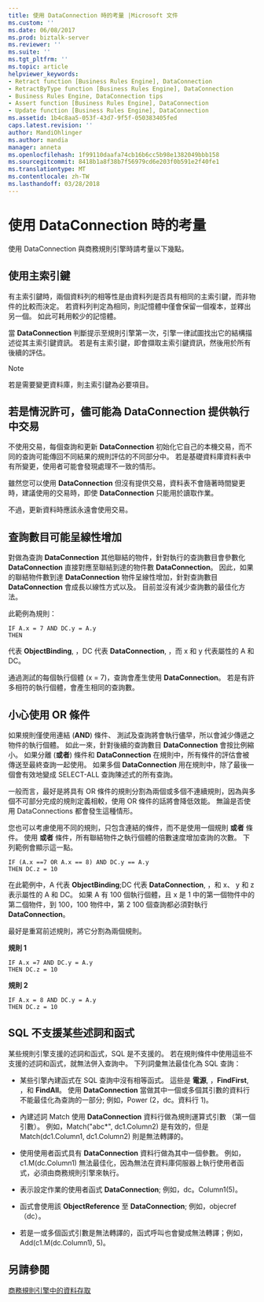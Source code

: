```yaml
---
title: 使用 DataConnection 時的考量 |Microsoft 文件
ms.custom: ''
ms.date: 06/08/2017
ms.prod: biztalk-server
ms.reviewer: ''
ms.suite: ''
ms.tgt_pltfrm: ''
ms.topic: article
helpviewer_keywords:
- Retract function [Business Rules Engine], DataConnection
- RetractByType function [Business Rules Engine], DataConnection
- Business Rules Engine, DataConnection tips
- Assert function [Business Rules Engine], DataConnection
- Update function [Business Rules Engine], DataConnection
ms.assetid: 1b4c8aa5-053f-43d7-9f5f-050383405fed
caps.latest.revision: ''
author: MandiOhlinger
ms.author: mandia
manager: anneta
ms.openlocfilehash: 1f99110daafa74cb16b6cc5b98e1382049bbb158
ms.sourcegitcommit: 8418b1a8f38b7f56979cd6e203f0b591e2f40fe1
ms.translationtype: MT
ms.contentlocale: zh-TW
ms.lasthandoff: 03/28/2018
---
```

# <a name="considerations-when-using-dataconnection"></a>使用 DataConnection 時的考量
使用 DataConnection 與商務規則引擎時請考量以下幾點。  
  
## <a name="use-primary-keys"></a>使用主索引鍵  
 有主索引鍵時，兩個資料列的相等性是由資料列是否具有相同的主索引鍵，而非物件的比較而決定。 若資料列判定為相同，則記憶體中僅會保留一個複本，並釋出另一個。 如此可耗用較少的記憶體。  
  
 當 **DataConnection** 判斷提示至規則引擎第一次，引擎一律試圖找出它的結構描述從其主索引鍵資訊。 若是有主索引鍵，即會擷取主索引鍵資訊，然後用於所有後續的評估。  
  
> [!NOTE]
>  若是需要變更資料庫，則主索引鍵為必要項目。  
  
## <a name="provide-a-running-transaction-to-the-dataconnection-whenever-possible"></a>若是情況許可，儘可能為 DataConnection 提供執行中交易  
 不使用交易，每個查詢和更新 **DataConnection** 初始化它自己的本機交易，而不同的查詢可能傳回不同結果的規則評估的不同部分中。 若是基礎資料庫資料表中有所變更，使用者可能會發現處理不一致的情形。  
  
 雖然您可以使用 **DataConnection** 但沒有提供交易，資料表不會隨著時間變更時，建議使用的交易時，即使 **DataConnection** 只能用於讀取作業。  
  
 不過，更新資料時應該永遠會使用交易。  
  
## <a name="number-of-queries-may-grow-linearly"></a>查詢數目可能呈線性增加  
 對做為查詢 **DataConnection** 其他聯結的物件，針對執行的查詢數目會參數化 **DataConnection** 直接對應至聯結到達的物件數 **DataConnection**。 因此，如果的聯結物件數到達 **DataConnection** 物件呈線性增加，針對查詢數目 **DataConnection** 會成長以線性方式以及。 目前並沒有減少查詢數的最佳化方法。  
  
 此範例為規則：  
  
```  
IF A.x = 7 AND DC.y = A.y  
THEN  
```  
  
 代表 **ObjectBinding**, ，DC 代表 **DataConnection**, ，而 x 和 y 代表屬性的 A 和 DC。  
  
 通過測試的每個執行個體 (x = 7)，查詢會產生使用 **DataConnection**。 若是有許多相符的執行個體，會產生相同的查詢數。  
  
## <a name="use-or-conditions-with-caution"></a>小心使用 OR 條件  
 如果規則僅使用連結 (**AND**) 條件、 測試及查詢將會執行儘早，所以會減少傳遞之物件的執行個體。 如此一來，針對後續的查詢數目 **DataConnection** 會按比例縮小。 如果分離 (**或者**) 條件和 **DataConnection** 在規則中，所有條件的評估會被傳送至最終查詢一起使用。 如果多個 **DataConnection** 用在規則中，除了最後一個會有效地變成 SELECT-ALL 查詢陳述式的所有查詢。  
  
 一般而言，最好是將具有 OR 條件的規則分割為兩個或多個不連續規則，因為與多個不可部分完成的規則定義相較，使用 OR 條件的話將會降低效能。 無論是否使用 DataConnections 都會發生這種情形。  
  
 您也可以考慮使用不同的規則，只包含連結的條件，而不是使用一個規則 **或者** 條件。 使用 **或者** 條件，所有聯結物件之執行個體的倍數速度增加查詢的次數。 下列範例會顯示這一點。  
  
```  
IF (A.x ==7 OR A.x == 8) AND DC.y == A.y  
THEN DC.z = 10  
```  
  
 在此範例中，A 代表 **ObjectBinding**;DC 代表 **DataConnection**, ，和 x、 y 和 z 表示屬性的 A 和 DC。 如果 A 有 100 個執行個體，且 x 是 1 中的第一個物件中的第二個物件，到 100，100 物件中，第 2 100 個查詢都必須對執行 **DataConnection**。  
  
 最好是重寫前述規則，將它分割為兩個規則。  
  
 **規則 1**  
  
```  
IF A.x =7 AND DC.y = A.y  
THEN DC.z = 10  
```  
  
 **規則 2**  
  
```  
IF A.x = 8 AND DC.y = A.y  
THEN DC.z = 10  
```  
  
## <a name="sql-does-not-support-some-predicates-and-functions"></a>SQL 不支援某些述詞和函式  
 某些規則引擎支援的述詞和函式，SQL 是不支援的。 若在規則條件中使用這些不支援的述詞和函式，就無法併入查詢中。 下列詞彙無法最佳化為 SQL 查詢：  
  
-   某些引擎內建函式在 SQL 查詢中沒有相等函式。 這些是 **電源**, ，**FindFirst**, ，和 **FindAll**。 使用 **DataConnection** 當做其中一個或多個其引數的資料行不能最佳化為查詢的一部分; 例如，Power (2，dc。資料行 1)。  
  
-   內建述詞 Match 使用 **DataConnection** 資料行做為規則運算式引數 （第一個引數）。 例如，Match("abc*", dc1.Column2) 是有效的，但是 Match(dc1.Column1, dc1.Column2) 則是無法轉譯的。  
  
-   使用使用者函式具有 **DataConnection** 資料行做為其中一個參數。 例如，c1.M(dc.Column1) 無法最佳化，因為無法在資料庫伺服器上執行使用者函式，必須由商務規則引擎來執行。  
  
-   表示設定作業的使用者函式 **DataConnection**; 例如，dc。Column1(5)。  
  
-   函式會使用該 **ObjectReference** 至 **DataConnection**; 例如，objecref （dc）。  
  
-   若是一或多個函式引數是無法轉譯的，函式呼叫也會變成無法轉譯；例如，Add(c1.M(dc.Column1), 5)。  
  
## <a name="see-also"></a>另請參閱  
 [商務規則引擎中的資料存取](../core/data-access-in-the-business-rule-engine.md)